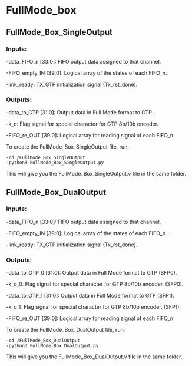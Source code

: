# FullMode_box

## FullMode_Box_SingleOutput
	
### Inputs:

-data_FIFO_n [33:0]: FIFO output data assigned to that channel.

-FIFO_empty_IN [39:0]: Logical array of the states of each FIFO_n.

-link_ready: TX_GTP initialization signal (Tx_rst_done).

### Outputs:

-data_to_GTP [31:0]: Output data in Full Mode format to GTP.

-k_o: Flag signal for special character for GTP 8b/10b encoder.

-FIFO_re_OUT [39:0]: Logical array for reading signal of each FIFO_n


To create the FullMode_Box_SingleOutput file, run:

	-cd /FullMode_Box_SingleOutput
	-python3 FullMode_Box_SingleOutput.py

This will give you the FullMode_Box_SingleOutput.v file in the same folder.


## FullMode_Box_DualOutput

### Inputs:

-data_FIFO_n [33:0]: FIFO output data assigned to that channel.

-FIFO_empty_IN [39:0]: Logical array of the states of each FIFO_n.

-link_ready: TX_GTP initialization signal (Tx_rst_done).

### Outputs:

-data_to_GTP_0 [31:0]: Output data in Full Mode format to GTP (SFP0).

-k_o_0: Flag signal for special character for GTP 8b/10b encoder. (SFP0).

-data_to_GTP_1 [31:0]: Output data in Full Mode format to GTP (SFP1).

-k_o_1: Flag signal for special character for GTP 8b/10b encoder. (SFP1).

-FIFO_re_OUT [39:0]: Logical array for reading signal of each FIFO_n

To create the FullMode_Box_DualOutput file, run:

	-cd /FullMode_Box_DualOutput
	-python3 FullMode_Box_DualOutput.py

This will give you the FullMode_Box_DualOutput.v file in the same folder.



